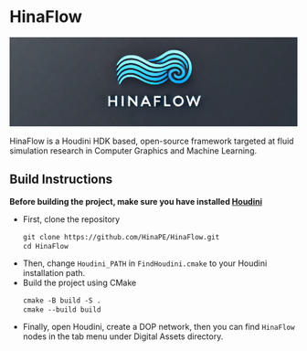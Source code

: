 # HinaFlow
![HinaFlow logo](logo.png)

HinaFlow is a Houdini HDK based, open-source framework targeted at fluid simulation research in Computer Graphics and Machine Learning.

## Build Instructions

**Before building the project, make sure you have installed [Houdini](https://www.sidefx.com/)**

- First, clone the repository
    ```shell
    git clone https://github.com/HinaPE/HinaFlow.git
    cd HinaFlow
    ```
- Then, change `Houdini_PATH` in `FindHoudini.cmake` to your Houdini installation path.
- Build the project using CMake
    ```shell
    cmake -B build -S .
    cmake --build build
    ```
- Finally, open Houdini, create a DOP network, then you can find `HinaFlow` nodes in the tab menu under Digital Assets directory.
